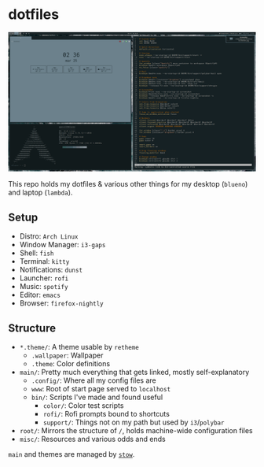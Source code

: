 # dotfiles

<img src="misc/ocean.png">

This repo holds my dotfiles & various other things for my desktop (`blueno`) and laptop (`lambda`).

## Setup

- Distro: `Arch Linux`
- Window Manager: `i3-gaps`
- Shell: `fish`
- Terminal: `kitty`
- Notifications: `dunst`
- Launcher: `rofi`
- Music: `spotify`
- Editor: `emacs`
- Browser: `firefox-nightly`

## Structure

- `*.theme/`: A theme usable by `retheme`
  - `.wallpaper`: Wallpaper
  - `.theme`: Color definitions
- `main/`: Pretty much everything that gets linked, mostly self-explanatory
  - `.config/`: Where all my config files are
  - `www`: Root of start page served to `localhost`
  - `bin/`: Scripts I've made and found useful
    - `color/`: Color test scripts
    - `rofi/`: Rofi prompts bound to shortcuts
    - `support/`: Things not on my path but used by `i3`/`polybar`
- `root/`: Mirrors the structure of `/`, holds machine-wide configuration files
- `misc/`: Resources and various odds and ends

`main` and themes are managed by [`stow`](https://www.gnu.org/software/stow/).
